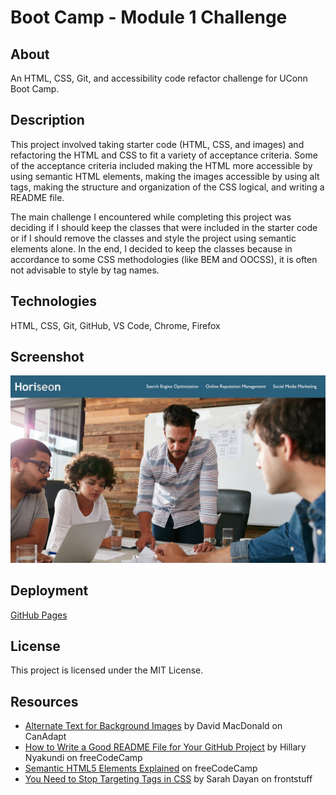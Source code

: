 # Boot Camp - Module 1 Challenge

## About

An HTML, CSS, Git, and accessibility code refactor challenge for UConn Boot Camp.

## Description

This project involved taking starter code (HTML, CSS, and images) and refactoring the HTML and CSS to fit a variety of acceptance criteria. Some of the acceptance criteria included making the HTML more accessible by using semantic HTML elements, making the images accessible by using alt tags, making the structure and organization of the CSS logical, and writing a README file.

The main challenge I encountered while completing this project was deciding if I should keep the classes that were included in the starter code or if I should remove the classes and style the project using semantic elements alone. In the end, I decided to keep the classes because in accordance to some CSS methodologies (like BEM and OOCSS), it is often not advisable to style by tag names.

## Technologies

HTML, CSS, Git, GitHub, VS Code, Chrome, Firefox

## Screenshot

![README Screenshot](assets/images/readme-screenshot.jpg)

## Deployment

[GitHub Pages](https://kkarrwrites.github.io/module-01-challenge/)

## License

This project is licensed under the MIT License.

## Resources

- [Alternate Text for Background Images](https://www.davidmacd.com/blog/alternate-text-for-css-background-images.html) by David MacDonald on CanAdapt
- [How to Write a Good README File for Your GitHub Project](https://www.freecodecamp.org/news/how-to-write-a-good-readme-file/) by Hillary Nyakundi on freeCodeCamp
- [Semantic HTML5 Elements Explained](https://www.freecodecamp.org/news/semantic-html5-elements/) on freeCodeCamp
- [You Need to Stop Targeting Tags in CSS](https://frontstuff.io/you-need-to-stop-targeting-tags-in-css) by Sarah Dayan on frontstuff
